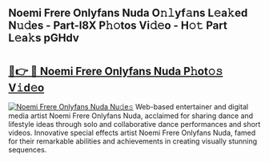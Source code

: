 ## Noemi Frere Onlyfans Nuda O𝚗𝚕yf𝚊ns L𝚎a𝚔ed N𝚞𝚍es - Part-l8X P𝚑𝚘tos Vi𝚍𝚎o - H𝚘𝚝 Part L𝚎a𝚔s pGHdv

# <h2><a href="http://kf485y.oniu.top/?m=Noemi+Frere+Onlyfans+Nuda">🔗👉 🔴 Noemi Frere Onlyfans Nuda P𝚑ot𝚘𝚜 V𝚒d𝚎o</a></h2>

[![Noemi Frere Onlyfans Nuda Nu𝚍e𝚜](https://i.imgur.com/0qMVB7G.gif)](http://kf485y.oniu.top/?m=Noemi+Frere+Onlyfans+Nuda)
Web-based entertainer and digital media artist Noemi Frere Onlyfans Nuda, acclaimed for sharing dance and lifestyle ideas through solo and collaborative dance performances and short videos. Innovative special effects artist Noemi Frere Onlyfans Nuda, famed for their remarkable abilities and achievements in creating visually stunning sequences.  
